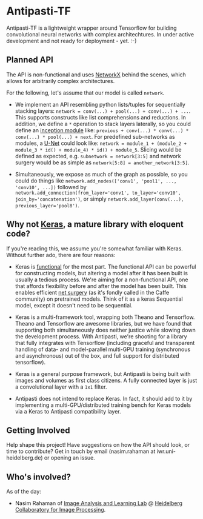 # Antipasti-TF

Antipasti-TF is a lightweight wrapper around Tensorflow for building 
convolutional neural networks with complex architechtures. In under 
active development and not ready for deployment - yet. :-)

## Planned API

The API is non-functional and uses [NetworkX](https://networkx.github.io/) behind the scenes, 
which allows for arbitrarily complex architectures.  

For the following, let's assume that our model is called `network`.   

* We implement an API resembling python lists/tuples for sequentially 
  stacking layers: `network = conv(...) + pool(...) + conv(...) + ...`. 
  This supports constructs like list comprehensions and reductions. 
  In addition, we define a `*` operation to stack layers laterally, 
  so you could define an [inception module](http://wikicoursenote.com/wiki/File:I1.png) like: 
  `previous + conv(...) * conv(...) * conv(...) * pool(...) + next`. 
  For predefined sub-networks as modules, a [U-Net](https://lmb.informatik.uni-freiburg.de/people/ronneber/u-net/) could look like: 
  `network = module_1 + (module_2 + module_3 * id() + module_4) * id() + module_5`.
  Slicing would be defined as expected, e.g. `subnetwork = network[3:5]` 
  and network surgery would be as simple as `network[5:8] = another_network[3:5]`. 

* Simultaneously, we expose as much of the graph as possible, so you could do 
  things like `network.add_nodes(['conv1', 'pool1', ..., 'conv10', ...])` 
  followed by `network.add_connection(from_layer='conv1', to_layer='conv10', join_by='concatenation')`, 
  or simply `network.add_layer(conv(...), previous_layer='pool8')`.


## Why not [Keras](https://github.com/fchollet/keras), a mature library with eloquent code?

If you're reading this, we assume you're somewhat familiar with Keras. 
Without further ado, there are four reasons:   
   
   * Keras is [functional](https://keras.io/getting-started/functional-api-guide/) for the most part. The functional API can be 
     powerful for constructing models, but altering a model after it 
     has been built is usually a tedious process. We're aiming for 
     a non-functional API, one that affords flexibility before and after 
     the model has been built. This enables efficient [net surgery](https://github.com/BVLC/caffe/blob/master/examples/net_surgery.ipynb)
     (as it's fondly called in the Caffe community) on pretrained models.
     Think of it as a keras Sequential model, except it doesn't need to 
     be sequential. 
     
   * Keras is a multi-framework tool, wrapping both Theano and Tensorflow. 
     Theano and Tensorflow are awesome libraries, but we have found 
     that supporting both simultaneously does neither justice while 
     slowing down the development process. With Antipasti, we're shooting 
     for a library that fully integrates with Tensorflow (including
     graceful and transparent handling of data- and model-parallel 
     multi-GPU training (synchronous and asynchronous) out of the box, 
     and full support for distributed tensorflow).
     
   * Keras is a general purpose framework, but Antipasti is being built 
     with images and volumes as first class citizens. A fully connected 
     layer is just a convolutional layer with a `1x1` filter.     
     
   * Antipasti does not intend to replace Keras. In fact, it should add 
     to it by implementing a multi-GPU/distributed training bench for 
     Keras models via a Keras to Antipasti compatibility layer.
     
## Getting Involved

Help shape this project! Have suggestions on how the API should look, or 
time to contribute? Get in touch by email (nasim.rahaman at iwr.uni-heidelberg.de) 
or opening an issue.         

## Who's involved?

As of the day: 

* Nasim Rahaman of [Image Analysis and Learning Lab](https://hci.iwr.uni-heidelberg.de/mip) 
@ [Heidelberg Collaboratory for Image Processing](https://hci.iwr.uni-heidelberg.de/).
